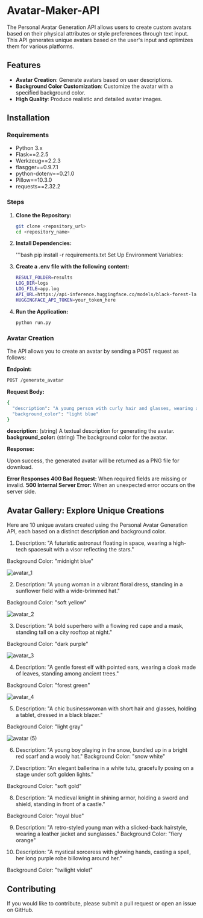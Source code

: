 # Avatar-Maker-API

The Personal Avatar Generation API allows users to create custom avatars based on their physical attributes or style preferences through text input. This API generates unique avatars based on the user's input and optimizes them for various platforms.

## Features

- **Avatar Creation**: Generate avatars based on user descriptions.
- **Background Color Customization**: Customize the avatar with a specified background color.
- **High Quality**: Produce realistic and detailed avatar images.

## Installation

### Requirements

- Python 3.x
- Flask==2.2.5
- Werkzeug==2.2.3
- flasgger==0.9.7.1
- python-dotenv==0.21.0
- Pillow==10.3.0
- requests==2.32.2

### Steps

1. **Clone the Repository:**

   ```bash
   git clone <repository_url>
   cd <repository_name>

2. **Install Dependencies:**

   '''bash
   pip install -r requirements.txt
   Set Up Environment Variables:

3. **Create a .env file with the following content:**

   ```bash
   RESULT_FOLDER=results
   LOG_DIR=logs
   LOG_FILE=app.log
   API_URL=https://api-inference.huggingface.co/models/black-forest-labs/FLUX.1-dev
   HUGGINGFACE_API_TOKEN=your_token_here

4. **Run the Application:**

   ```bash
   python run.py

### Avatar Creation
The API allows you to create an avatar by sending a POST request as follows:

**Endpoint:**
   ```bash
   POST /generate_avatar
   ```

**Request Body:**
   ```bash
   {
     "description": "A young person with curly hair and glasses, wearing a blue jacket.",
     "background_color": "light blue"
   }
   ```

**description:** (string) A textual description for generating the avatar.
**background_color:** (string) The background color for the avatar.

**Response:**

Upon success, the generated avatar will be returned as a PNG file for download.

**Error Responses**
**400 Bad Request:** When required fields are missing or invalid.
**500 Internal Server Error:** When an unexpected error occurs on the server side.

## Avatar Gallery: Explore Unique Creations

Here are 10 unique avatars created using the Personal Avatar Generation API, each based on a distinct description and background color.

1. Description: "A futuristic astronaut floating in space, wearing a high-tech spacesuit with a visor reflecting the stars."

Background Color: "midnight blue"

![avatar_1](https://github.com/user-attachments/assets/be6d73e3-270a-46a7-b846-b5f47a32d290)



2. Description: "A young woman in a vibrant floral dress, standing in a sunflower field with a wide-brimmed hat."

Background Color: "soft yellow"

![avatar_2](https://github.com/user-attachments/assets/2fed81e0-2bf7-4c48-a693-ce7f43f37755)



3. Description: "A bold superhero with a flowing red cape and a mask, standing tall on a city rooftop at night."

Background Color: "dark purple"

![avatar_3](https://github.com/user-attachments/assets/25414605-f0a5-4389-87b2-ce2ac3dc52eb)



4. Description: "A gentle forest elf with pointed ears, wearing a cloak made of leaves, standing among ancient trees."

Background Color: "forest green"

![avatar_4](https://github.com/user-attachments/assets/8cd452cb-a24b-4fab-bede-24953755b061)



5. Description: "A chic businesswoman with short hair and glasses, holding a tablet, dressed in a black blazer."

Background Color: "light gray"

![avatar (5)](https://github.com/user-attachments/assets/977dc4fe-cf62-4811-be56-c5a75968c13b)



6. Description: "A young boy playing in the snow, bundled up in a bright red scarf and a wooly hat."
Background Color: "snow white"


7. Description: "An elegant ballerina in a white tutu, gracefully posing on a stage under soft golden lights."

Background Color: "soft gold"


8. Description: "A medieval knight in shining armor, holding a sword and shield, standing in front of a castle."

Background Color: "royal blue"


9. Description: "A retro-styled young man with a slicked-back hairstyle, wearing a leather jacket and sunglasses."
Background Color: "fiery orange"


10. Description: "A mystical sorceress with glowing hands, casting a spell, her long purple robe billowing around her."

Background Color: "twilight violet"

## Contributing
If you would like to contribute, please submit a pull request or open an issue on GitHub.
